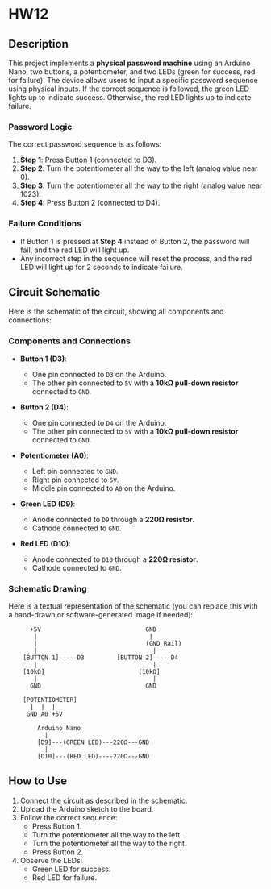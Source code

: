 # HW12

## **Description**
This project implements a **physical password machine** using an Arduino Nano, two buttons, a potentiometer, and two LEDs (green for success, red for failure). The device allows users to input a specific password sequence using physical inputs. If the correct sequence is followed, the green LED lights up to indicate success. Otherwise, the red LED lights up to indicate failure.

### **Password Logic**
The correct password sequence is as follows:
1. **Step 1**: Press Button 1 (connected to D3).
2. **Step 2**: Turn the potentiometer all the way to the left (analog value near 0).
3. **Step 3**: Turn the potentiometer all the way to the right (analog value near 1023).
4. **Step 4**: Press Button 2 (connected to D4).

### **Failure Conditions**
- If Button 1 is pressed at **Step 4** instead of Button 2, the password will fail, and the red LED will light up.
- Any incorrect step in the sequence will reset the process, and the red LED will light up for 2 seconds to indicate failure.

## **Circuit Schematic**

Here is the schematic of the circuit, showing all components and connections:

### **Components and Connections**
- **Button 1 (D3)**:
  - One pin connected to `D3` on the Arduino.
  - The other pin connected to `5V` with a **10kΩ pull-down resistor** connected to `GND`.

- **Button 2 (D4)**:
  - One pin connected to `D4` on the Arduino.
  - The other pin connected to `5V` with a **10kΩ pull-down resistor** connected to `GND`.

- **Potentiometer (A0)**:
  - Left pin connected to `GND`.
  - Right pin connected to `5V`.
  - Middle pin connected to `A0` on the Arduino.

- **Green LED (D9)**:
  - Anode connected to `D9` through a **220Ω resistor**.
  - Cathode connected to `GND`.

- **Red LED (D10)**:
  - Anode connected to `D10` through a **220Ω resistor**.
  - Cathode connected to `GND`.


### **Schematic Drawing**

Here is a textual representation of the schematic (you can replace this with a hand-drawn or software-generated image if needed):

```
      +5V                             GND
       |                               |
       |                              (GND Rail)
       |                                |
    [BUTTON 1]-----D3         [BUTTON 2]-----D4
       |                                |
    [10kΩ]                          [10kΩ]
       |                                |
      GND                             GND

    [POTENTIOMETER]
      |  |  |
     GND A0 +5V

        Arduino Nano
          |
        [D9]---(GREEN LED)---220Ω---GND
          |
        [D10]---(RED LED)----220Ω---GND
```



## **How to Use**
1. Connect the circuit as described in the schematic.
2. Upload the Arduino sketch to the board.
3. Follow the correct sequence:
   - Press Button 1.
   - Turn the potentiometer all the way to the left.
   - Turn the potentiometer all the way to the right.
   - Press Button 2.
4. Observe the LEDs:
   - Green LED for success.
   - Red LED for failure.

